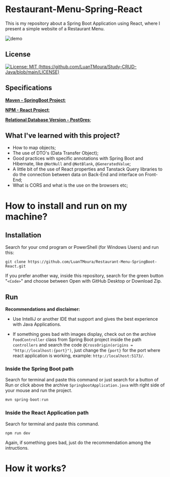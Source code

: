 # Restaurant-Menu-Spring-React
 This is my repository about a Spring Boot Application using React, where I present a simple website of a Restaurant Menu.

![demo](https://github.com/LuanTMoura/Restaurant-Menu-SpringBoot-React/assets/106880830/898b6660-e930-40b0-ab11-542f5e5d88ee)


 ## License

[![License: MIT (https://github.com/LuanTMoura/Study-CRUD-Java/blob/main/LICENSE)](https://img.shields.io/badge/License-MIT-yellow.svg)](https://opensource.org/licenses/MIT)

## Specifications

[**Maven - SpringBoot Project**](https://github.com/LuanTMoura/Restaurant-Menu-SpringBoot-React/blob/main/springboot/pom.xml);

[**NPM - React Project**](https://github.com/LuanTMoura/Restaurant-Menu-SpringBoot-React/blob/main/react/restaurant-menu/package.json);

[**Relational Database Version - PostGres**](https://www.postgresql.org/docs/release/16.1/);

## What I've learned with this project?

- How to map objects;
- The use of DTO's (Data Transfer Object);
- Good practices with specific annotations with Spring Boot and Hibernate, like ``@NotNull`` and ``@NotBlank``, ``@GeneratedValue``;
- A little bit of the use of React properties and Tanstack Query libraries to do the connection between data on Back-End and interface on Front-End;
- What is CORS and what is the use on the browsers etc;

# How to install and run on my machine?

## Installation

Search for your cmd program or PowerShell (for Windows Users) and run this:
```
git clone https://github.com/LuanTMoura/Restaurant-Menu-SpringBoot-React.git
```

If you prefer another way, inside this repository, search for the green button "``<Code>``" and choose between Open with GitHub Desktop or Download Zip.

## Run

**Recommendations and disclaimer:**

- Use IntelliJ or another IDE that support and gives the best experience with Java Applications.

- If something goes bad with images display, check out on the archive ``FoodController`` class from Spring Boot project inside the path ``controllers`` and search the code ``@CrossOrigin(origins = "http://localhost:{port}")``, just change the ``{port}`` for the port where react application is working, example: ``http://localhost:5173/``.

### Inside the Spring Boot path
Search for terminal and paste this command or just search for a button of Run or click above the archive ``SpringbootApplication.java`` with right side of your mouse and run the project.
```java
mvn spring-boot:run
```

### Inside the React Application path
Search for terminal and paste this command.
```tsx
npm run dev
```
Again, if something goes bad, just do the recommendation among the intructions.

# How it works? 
